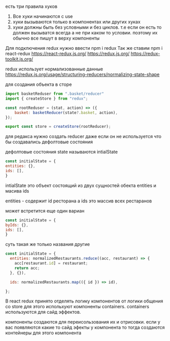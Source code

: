 
есть три правила хуков
1. Все хуки начинаются с use
2. хуки вызываются только в компонентах или других хуках
3. хуки должны быть без условными и без циклов. т.е если он есть то должен вызыватся всегда а не при каком то условии. поэтому их обычно все пишут в верху компоненты

Для подключения redux нужно ввести npm i redux
Так же ставим npm i react-redux
https://react-redux.js.org/
https://redux.js.org/
https://redux-toolkit.js.org/

redux использует нормализованные данные
https://redux.js.org/usage/structuring-reducers/normalizing-state-shape

для создания объекта в сторе
```js
import basketReduser from ".basket/reducer"
import { createStore } from "redux";

const rootReduser = (stat, action) => ({
	basket: basketReducer(state?.basket, action),
});

export const store = createStore(rootReducer);
```

для редакса нужно создать reducer даже если он не используется что бы создавались дефолтовые состояния

дефолтовые состояния state называются intialState 

```js
const initialState = {
entities: {},
ids: [],
}
```
intialState  это объект состоящий из двух  сущностей обекта entities и масива ids 

entities - содержит id ресторана а ids это массив всех рестаранов

может встретится еще один вариан 
```js
const initialState = {
byIds: {},
ids: [],
}
```
суть такая же только названия другие


```js
const initialState = {
  entities: normalizedRestaurants.reduce((acc, restaurant) => {
    acc[restaurant.id] = restaurant;
    return acc;
  }, {}),

  ids: normalizedRestaurants.map(({ id }) => id),

};
```

В react redux принято отделять логику компонентов от логики общения со store   для этого испольхуют компоненты containers.  containers используются для сайд эффектов.

компоненты создаются для переисользования их и отрисовки. если у вас появляются какие то сайд эфекты у компонента то тогда создаются контейнеры для этого компонента